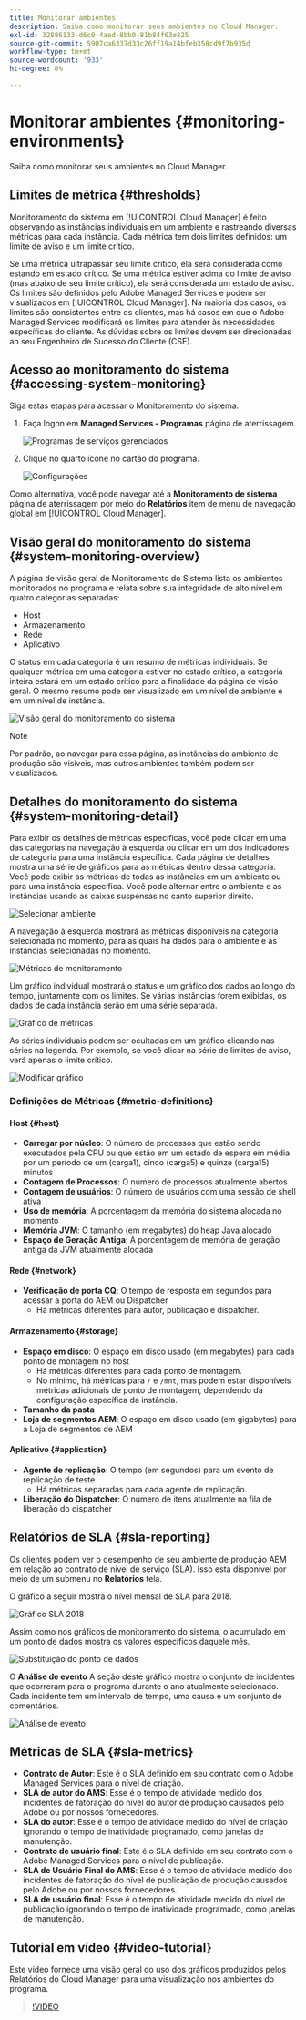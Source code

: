 ```yaml
---
title: Monitorar ambientes
description: Saiba como monitorar seus ambientes no Cloud Manager.
exl-id: 32886133-d6c0-4aed-8bb0-81b84f63e825
source-git-commit: 5907ca6337d33c26ff19a14bfeb358cd9f7b935d
workflow-type: tm+mt
source-wordcount: '933'
ht-degree: 0%

---
```



# Monitorar ambientes {#monitoring-environments}

Saiba como monitorar seus ambientes no Cloud Manager.

## Limites de métrica {#thresholds}

Monitoramento do sistema em [!UICONTROL Cloud Manager] é feito observando as instâncias individuais em um ambiente e rastreando diversas métricas para cada instância. Cada métrica tem dois limites definidos: um limite de aviso e um limite crítico.

Se uma métrica ultrapassar seu limite crítico, ela será considerada como estando em estado crítico. Se uma métrica estiver acima do limite de aviso (mas abaixo de seu limite crítico), ela será considerada um estado de aviso. Os limites são definidos pelo Adobe Managed Services e podem ser visualizados em [!UICONTROL Cloud Manager]. Na maioria dos casos, os limites são consistentes entre os clientes, mas há casos em que o Adobe Managed Services modificará os limites para atender às necessidades específicas do cliente. As dúvidas sobre os limites devem ser direcionadas ao seu Engenheiro de Sucesso do Cliente (CSE).

## Acesso ao monitoramento do sistema {#accessing-system-monitoring}

Siga estas etapas para acessar o Monitoramento do sistema.

1. Faça logon em **Managed Services - Programas** página de aterrissagem.

   ![Programas de serviços gerenciados](/help/assets/ProgramLanding.png)

1. Clique no quarto ícone no cartão do programa.

   ![Configurações](/help/assets/first-timea1.png)


Como alternativa, você pode navegar até a **Monitoramento de sistema** página de aterrissagem por meio do **Relatórios** item de menu de navegação global em [!UICONTROL Cloud Manager].

## Visão geral do monitoramento do sistema {#system-monitoring-overview}

A página de visão geral de Monitoramento do Sistema lista os ambientes monitorados no programa e relata sobre sua integridade de alto nível em quatro categorias separadas:

* Host
* Armazenamento
* Rede
* Aplicativo

O status em cada categoria é um resumo de métricas individuais. Se qualquer métrica em uma categoria estiver no estado crítico, a categoria inteira estará em um estado crítico para a finalidade da página de visão geral. O mesmo resumo pode ser visualizado em um nível de ambiente e em um nível de instância.

![Visão geral do monitoramento do sistema](/help/assets/System-Monitoring-Reports.png)

>[!NOTE]
>
>Por padrão, ao navegar para essa página, as instâncias do ambiente de produção são visíveis, mas outros ambientes também podem ser visualizados.

## Detalhes do monitoramento do sistema {#system-monitoring-detail}

Para exibir os detalhes de métricas específicas, você pode clicar em uma das categorias na navegação à esquerda ou clicar em um dos indicadores de categoria para uma instância específica. Cada página de detalhes mostra uma série de gráficos para as métricas dentro dessa categoria. Você pode exibir as métricas de todas as instâncias em um ambiente ou para uma instância específica. Você pode alternar entre o ambiente e as instâncias usando as caixas suspensas no canto superior direito.

![Selecionar ambiente](/help/assets/System_Monitoring1.png)

A navegação à esquerda mostrará as métricas disponíveis na categoria selecionada no momento, para as quais há dados para o ambiente e as instâncias selecionadas no momento.

![Métricas de monitoramento](/help/assets/System_Monitoring2.png)

Um gráfico individual mostrará o status e um gráfico dos dados ao longo do tempo, juntamente com os limites. Se várias instâncias forem exibidas, os dados de cada instância serão em uma série separada.

![Gráfico de métricas](/help/assets/Monitoring_Graphs1.png)

As séries individuais podem ser ocultadas em um gráfico clicando nas séries na legenda.
Por exemplo, se você clicar na série de limites de aviso, verá apenas o limite crítico.

![Modificar gráfico](/help/assets/Monitoring_Graphs2.png)

### Definições de Métricas {#metric-definitions}

#### Host {#host}

* **Carregar por núcleo**: O número de processos que estão sendo executados pela CPU ou que estão em um estado de espera em média por um período de um (carga1), cinco (carga5) e quinze (carga15) minutos
* **Contagem de Processos**: O número de processos atualmente abertos
* **Contagem de usuários**: O número de usuários com uma sessão de shell ativa
* **Uso de memória**: A porcentagem da memória do sistema alocada no momento
* **Memória JVM**: O tamanho (em megabytes) do heap Java alocado
* **Espaço de Geração Antiga**: A porcentagem de memória de geração antiga da JVM atualmente alocada

#### Rede {#network}

* **Verificação de porta CQ**: O tempo de resposta em segundos para acessar a porta do AEM ou Dispatcher
   * Há métricas diferentes para autor, publicação e dispatcher.

#### Armazenamento {#storage}

* **Espaço em disco**: O espaço em disco usado (em megabytes) para cada ponto de montagem no host
   * Há métricas diferentes para cada ponto de montagem.
   * No mínimo, há métricas para `/` e `/mnt`, mas podem estar disponíveis métricas adicionais de ponto de montagem, dependendo da configuração específica da instância.
* **Tamanho da pasta**
* **Loja de segmentos AEM**: O espaço em disco usado (em gigabytes) para a Loja de segmentos de AEM

#### Aplicativo {#application}

* **Agente de replicação**: O tempo (em segundos) para um evento de replicação de teste
   * Há métricas separadas para cada agente de replicação.
* **Liberação do Dispatcher**: O número de itens atualmente na fila de liberação do dispatcher

## Relatórios de SLA {#sla-reporting}

Os clientes podem ver o desempenho de seu ambiente de produção AEM em relação ao contrato de nível de serviço (SLA). Isso está disponível por meio de um submenu no **Relatórios** tela.

O gráfico a seguir mostra o nível mensal de SLA para 2018.

![Gráfico SLA 2018](/help/assets/SLA-Reports-one.png)

Assim como nos gráficos de monitoramento do sistema, o acumulado em um ponto de dados mostra os valores específicos daquele mês.

![Substituição do ponto de dados](/help/assets/SLA-Reports-two.png)

O **Análise de evento** A seção deste gráfico mostra o conjunto de incidentes que ocorreram para o programa durante o ano atualmente selecionado. Cada incidente tem um intervalo de tempo, uma causa e um conjunto de comentários.

![Análise de evento](/help/assets/sla-reporting3.png)

## Métricas de SLA {#sla-metrics}

* **Contrato de Autor**: Este é o SLA definido em seu contrato com o Adobe Managed Services para o nível de criação.
* **SLA de autor do AMS**: Esse é o tempo de atividade medido dos incidentes de fatoração do nível do autor de produção causados pelo Adobe ou por nossos fornecedores.
* **SLA do autor**: Esse é o tempo de atividade medido do nível de criação ignorando o tempo de inatividade programado, como janelas de manutenção.
* **Contrato de usuário final**: Este é o SLA definido em seu contrato com o Adobe Managed Services para o nível de publicação.
* **SLA de Usuário Final do AMS**: Esse é o tempo de atividade medido dos incidentes de fatoração do nível de publicação de produção causados pelo Adobe ou por nossos fornecedores.
* **SLA de usuário final**: Esse é o tempo de atividade medido do nível de publicação ignorando o tempo de inatividade programado, como janelas de manutenção.

## Tutorial em vídeo {#video-tutorial}

Este vídeo fornece uma visão geral do uso dos gráficos produzidos pelos Relatórios do Cloud Manager para uma visualização nos ambientes do programa.

>[!VIDEO](https://video.tv.adobe.com/v/26315/)
